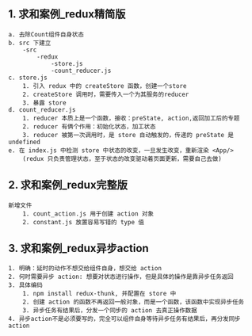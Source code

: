 ## 1. 求和案例_redux精简版
    a. 去除Count组件自身状态
    b. src 下建立
        -src
            -redux
                -store.js
                -count_reducer.js
    c. store.js
        1. 引入 redux 中的 createStore 函数，创建一个store
        2. createStore 调用时，需要传入一个为其服务的reducer
        3. 暴露 store 
    d. count_reducer.js
        1. reducer 本质上是一个函数，接收：preState, action,返回加工后的专题
        2. reducer 有俩个作用：初始化状态，加工状态
        3. reducer 被第一次调用时，是 store 自动触发的，传递的 preState 是 undefined
    e. 在 index.js 中检测 store 中状态的改变，一旦发生改变，重新渲染 <App/>
        (redux 只负责管理状态，至于状态的改变驱动着页面更新，需要自己去做)

## 2. 求和案例_redux完整版
    新增文件
        1. count_action.js 用于创建 action 对象
        2. constant.js 放置容易写错的 type 值

## 3. 求和案例_redux异步action
    1. 明确：延时的动作不想交给组件自身，想交给 action
    2. 何时需要异步 action: 想要对状态进行操作，但是具体的操作是靠异步任务返回
    3. 具体编码
        1. npm install redux-thunk, 并配置在 store 中
        2. 创建 action 的函数不再返回一般对象，而是一个函数，该函数中实现异步任务
        3. 异步任务有结果后，分发一个同步的 action 去真正操作数据
    4. 异步action不是必须要写的，完全可以组件自身等待异步任务有结果后，再分发同步action 